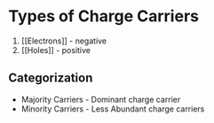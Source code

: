 # Types of Charge Carriers
1. [[Electrons]] - negative
2. [[Holes]] - positive


## Categorization
- Majority Carriers - Dominant charge carrier
- Minority Carriers - Less Abundant charge carriers